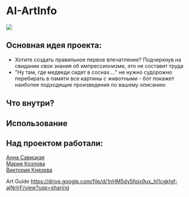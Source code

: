 # AI-ArtInfo

![](https://i.gifer.com/origin/78/78013ac9f22c3c8f5713d28fa31c6211.gif)

## Основная идея проекта:<br>
- Хотите создать правильное первое впечатление? Подчеркнув на свидании свои знания об импрессионизме, это не составит труда 
- "Ну там, где медведи сидят в соснах...." не нужно судорожно перебирать в памяти все картины с животными - бот покажет наиболее подходящие произведения по вашему описанию

## Что внутри?<br>

## Использование<br>

## Над проектом работали:<br>
[Анна Савицкая](https://github.com/SaviAnn)<br>
[Мария Козлова](https://github.com/MARI-posa)<br>
[Виктория Князева](https://github.com/vvv-knyazeva)<br>

Art Guide
https://drive.google.com/file/d/1nHM5dy5fqjx9ux_hl1cgklgf-ajNrIrF/view?usp=sharing

